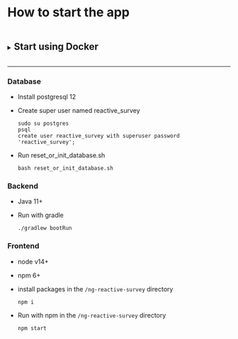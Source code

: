 # How to start the app

<details>
<summary><h2 style='display: inline-block'>Start using Docker</h2></summary>

### Prerequisites
* docker
* docker-compose
### Run the app
* Run in terminal:
  ```
  bash ./start-with-docker.sh
  ```
</details>

<hr>

### Database
* Install postgresql 12
* Create super user named reactive_survey
     ```
     sudo su postgres
     psql
     create user reactive_survey with superuser password 'reactive_survey';
     ```
* Run reset_or_init_database.sh

    ```
    bash reset_or_init_database.sh
    ```
  
### Backend
* Java 11+
* Run with gradle

    ```
    ./gradlew bootRun
    ```
### Frontend
* node v14+
* npm 6+
* install packages in the `/ng-reactive-survey` directory
    ```
    npm i
    ```
* Run with npm in the `/ng-reactive-survey` directory

    ```
    npm start
    ```

